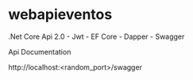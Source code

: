 # webapieventos
.Net Core Api 2.0 - Jwt - EF Core - Dapper - Swagger


Api Documentation

http://localhost:<random_port>/swagger
